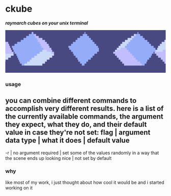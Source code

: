 # ckube
**_raymarch cubes on your unix terminal_**

![simple](gifs/simple03.gif)

### usage
you can combine different commands to accomplish very different results. here is a list of the currently available commands, the argument they expect, what they do, and their default value in case they're not set:
flag | argument data type | what it does | default value
--------------------------------------------------------
-r | no argument required | set some of the values randomly in a way that the scene ends up looking nice | not set by default

### why
like most of my work, i just thought about how cool it would be and i started working on it

